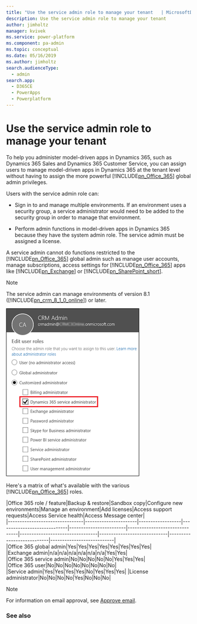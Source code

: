 ```yaml
---
title: "Use the service admin role to manage your tenant   | MicrosoftDocs"
description: Use the service admin role to manage your tenant 
author: jimholtz
manager: kvivek
ms.service: power-platform
ms.component: pa-admin
ms.topic: conceptual
ms.date: 05/16/2019
ms.author: jimholtz
search.audienceType: 
  - admin
search.app: 
  - D365CE
  - PowerApps
  - Powerplatform
---
```

# Use the service admin role to manage your tenant 

To help you administer model-driven apps in Dynamics 365, such as Dynamics 365 Sales and Dynamics 365 Customer Service, you can assign users to manage model-driven apps in Dynamics 365 at the tenant level without having to assign the more powerful [!INCLUDE[pn_Office_365](../includes/pn-office-365.md)] global admin privileges.  
  
 Users with the service admin role can:  
  
- Sign in to and manage multiple environments. If an environment uses a security group, a service administrator would need to be added to the security group in order to manage that environment.  
  
- Perform admin functions in model-driven apps in Dynamics 365 because they have the system admin role. The service admin must be assigned a license.  
  
A service admin cannot do functions restricted to the [!INCLUDE[pn_Office_365](../includes/pn-office-365.md)] global admin such as manage user accounts, manage subscriptions, access settings for [!INCLUDE[pn_Office_365](../includes/pn-office-365.md)] apps like [!INCLUDE[pn_Exchange](../includes/pn-exchange.md)] or [!INCLUDE[pn_SharePoint_short](../includes/pn-sharepoint-short.md)].  
  
> [!NOTE]
> The service admin can manage environments of version 8.1 ([!INCLUDE[pn_crm_8_1_0_online](../includes/pn-crm-8-1-0-online.md)]) or later.  
  
 ![Service admin](../admin/media/dynamics-365-service-admin.png "Service admin")  
  
 Here's a matrix of what's available with the various [!INCLUDE[pn_Office_365](../includes/pn-office-365.md)] roles.  
  
|Office 365 role / feature|Backup & restore|Sandbox copy|Configure new environments|Manage an environment|Add licenses|Access support requests|Access Service health|Access Message center|  
|--------------------------------|----------------------|------------------|-----------------------------|------------------------|-------------------------------|---------------------------------|-----------------------------|---------------------------|---------------------------|  
|Office 365 global admin|Yes|Yes|Yes|Yes|Yes|Yes|Yes|Yes|  
|Exchange admin|n/a|n/a|n/a|n/a|n/a|n/a|Yes|Yes|  
|Office 365 service admin|No|No|No|No|No|Yes|Yes|Yes|  
|Office 365 user|No|No|No|No|No|No|No|No|  
|Service admin|Yes|Yes|Yes|Yes|No|Yes|Yes|Yes| 
|License administrator|No|No|No|No|Yes|No|No|No|  

> [!NOTE]
> For information on email approval, see [Approve email](connect-exchange-online.md#approve-email).

### See also  

